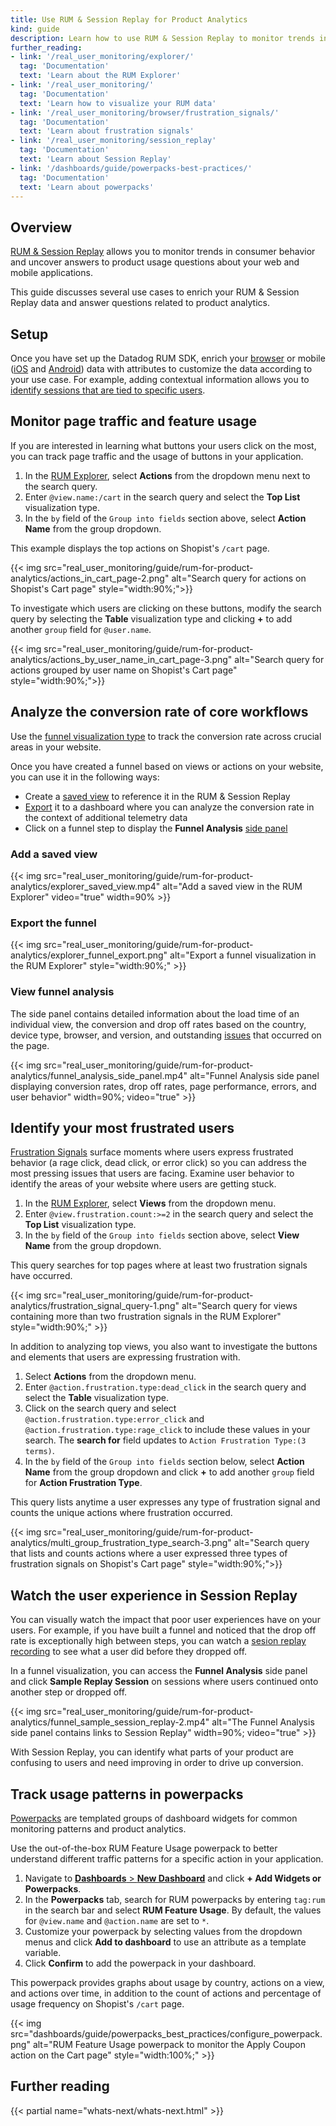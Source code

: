```yaml
---
title: Use RUM & Session Replay for Product Analytics
kind: guide
description: Learn how to use RUM & Session Replay to monitor trends in user behavior and feature adoption.
further_reading:
- link: '/real_user_monitoring/explorer/'
  tag: 'Documentation'
  text: 'Learn about the RUM Explorer'
- link: '/real_user_monitoring/'
  tag: 'Documentation'
  text: 'Learn how to visualize your RUM data'
- link: '/real_user_monitoring/browser/frustration_signals/'
  tag: 'Documentation'
  text: 'Learn about frustration signals'
- link: '/real_user_monitoring/session_replay'
  tag: 'Documentation'
  text: 'Learn about Session Replay'
- link: '/dashboards/guide/powerpacks-best-practices/'
  tag: 'Documentation'
  text: 'Learn about powerpacks'
---
```


## Overview

[RUM & Session Replay][1] allows you to monitor trends in consumer behavior and uncover answers to product usage questions about your web and mobile applications.

This guide discusses several use cases to enrich your RUM & Session Replay data and answer questions related to product analytics.

## Setup

Once you have set up the Datadog RUM SDK, enrich your [browser][2] or mobile ([iOS][3] and [Android][4]) data with attributes to customize the data according to your use case. For example, adding contextual information allows you to [identify sessions that are tied to specific users][4].

## Monitor page traffic and feature usage

If you are interested in learning what buttons your users click on the most, you can track page traffic and the usage of buttons in your application. 

1. In the [RUM Explorer][5], select **Actions** from the dropdown menu next to the search query. 
2. Enter `@view.name:/cart` in the search query and select the **Top List** visualization type.
3. In the `by` field of the `Group into fields` section above, select **Action Name** from the group dropdown.

This example displays the top actions on Shopist's `/cart` page.

{{< img src="real_user_monitoring/guide/rum-for-product-analytics/actions_in_cart_page-2.png" alt="Search query for actions on Shopist's Cart page" style="width:90%;">}}

To investigate which users are clicking on these buttons, modify the search query by selecting the **Table** visualization type and clicking **+** to add another `group` field for `@user.name`.

{{< img src="real_user_monitoring/guide/rum-for-product-analytics/actions_by_user_name_in_cart_page-3.png" alt="Search query for actions grouped by user name on Shopist's Cart page" style="width:90%;">}}

## Analyze the conversion rate of core workflows

Use the [funnel visualization type][6] to track the conversion rate across crucial areas in your website. 

Once you have created a funnel based on views or actions on your website, you can use it in the following ways:

* Create a [saved view][7] to reference it in the RUM & Session Replay
* [Export][8] it to a dashboard where you can analyze the conversion rate in the context of additional telemetry data
* Click on a funnel step to display the **Funnel Analysis** [side panel](#view-funnel-analysis)

### Add a saved view

{{< img src="real_user_monitoring/guide/rum-for-product-analytics/explorer_saved_view.mp4" alt="Add a saved view in the RUM Explorer" video="true" width=90% >}}

### Export the funnel

{{< img src="real_user_monitoring/guide/rum-for-product-analytics/explorer_funnel_export.png" alt="Export a funnel visualization in the RUM Explorer" style="width:90%;" >}}

### View funnel analysis

The side panel contains detailed information about the load time of an individual view, the conversion and drop off rates based on the country, device type, browser, and version, and outstanding [issues][9] that occurred on the page.

{{< img src="real_user_monitoring/guide/rum-for-product-analytics/funnel_analysis_side_panel.mp4" alt="Funnel Analysis side panel displaying conversion rates, drop off rates, page performance, errors, and user behavior" width=90%; video="true" >}}

## Identify your most frustrated users

[Frustration Signals][10] surface moments where users express frustrated behavior (a rage click, dead click, or error click) so you can address the most pressing issues that users are facing. Examine user behavior to identify the areas of your website where users are getting stuck. 

1. In the [RUM Explorer][5], select **Views** from the dropdown menu.
2. Enter `@view.frustration.count:>=2` in the search query and select the **Top List** visualization type.
3. In the `by` field of the `Group into fields` section above, select **View Name** from the group dropdown.

This query searches for top pages where at least two frustration signals have occurred.

{{< img src="real_user_monitoring/guide/rum-for-product-analytics/frustration_signal_query-1.png" alt="Search query for views containing more than two frustration signals in the RUM Explorer" style="width:90%;" >}}

In addition to analyzing top views, you also want to investigate the buttons and elements that users are expressing frustration with. 

1. Select **Actions** from the dropdown menu.
2. Enter `@action.frustration.type:dead_click` in the search query and select the **Table** visualization type.
3. Click on the search query and select `@action.frustration.type:error_click` and ``@action.frustration.type:rage_click`` to include these values in your search. The **search for** field updates to `Action Frustration Type:(3 terms)`.
4. In the `by` field of the `Group into fields` section below, select **Action Name** from the group dropdown and click **+** to add another `group` field for **Action Frustration Type**.

This query lists anytime a user expresses any type of frustration signal and counts the unique actions where frustration occurred.

{{< img src="real_user_monitoring/guide/rum-for-product-analytics/multi_group_frustration_type_search-3.png" alt="Search query that lists and counts actions where a user expressed three types of frustration signals on Shopist's Cart page" style="width:90%;">}}

## Watch the user experience in Session Replay

You can visually watch the impact that poor user experiences have on your users. For example, if you have built a funnel and noticed that the drop off rate is exceptionally high between steps, you can watch a [sesion replay recording][11] to see what a user did before they dropped off. 

In a funnel visualization, you can access the **Funnel Analysis** side panel and click **Sample Replay Session** on sessions where users continued onto another step or dropped off.

{{< img src="real_user_monitoring/guide/rum-for-product-analytics/funnel_sample_session_replay-2.mp4" alt="The Funnel Analysis side panel contains links to Session Replay" width=90%; video="true" >}}

With Session Replay, you can identify what parts of your product are confusing to users and need improving in order to drive up conversion. 

## Track usage patterns in powerpacks

[Powerpacks][12] are templated groups of dashboard widgets for common monitoring patterns and product analytics. 

Use the out-of-the-box RUM Feature Usage powerpack to better understand different traffic patterns for a specific action in your application.

1. Navigate to [**Dashboards** > **New Dashboard**][13] and click **+ Add Widgets or Powerpacks**. 
2. In the **Powerpacks** tab, search for RUM powerpacks by entering `tag:rum` in the search bar and select **RUM Feature Usage**. By default, the values for `@view.name` and `@action.name` are set to `*`. 
3. Customize your powerpack by selecting values from the dropdown menus and click **Add to dashboard** to use an attribute as a template variable.
4. Click **Confirm** to add the powerpack in your dashboard.

This powerpack provides graphs about usage by country, actions on a view, and actions over time, in addition to the count of actions and percentage of usage frequency on Shopist's `/cart` page.

{{< img src="dashboards/guide/powerpacks_best_practices/configure_powerpack.png" alt="RUM Feature Usage powerpack to monitor the Apply Coupon action on the Cart page" style="width:100%;" >}} 

## Further reading

{{< partial name="whats-next/whats-next.html" >}}

[1]: /real_user_monitoring/
[2]: /real_user_monitoring/browser/advanced_configuration/?tab=npm#enrich-and-control-rum-data
[3]: /real_user_monitoring/mobile_and_tv_monitoring/advanced_configuration/ios/?tab=swift#enrich-user-sessions
[4]: /real_user_monitoring/android/advanced_configuration/?tab=kotlin#enrich-user-sessions
[5]: https://app.datadoghq.com/rum/explorer
[6]: /real_user_monitoring/funnel_analysis/
[7]: /real_user_monitoring/explorer/saved_views/
[8]: /real_user_monitoring/explorer/export/
[9]: /real_user_monitoring/error_tracking/
[10]: /real_user_monitoring/browser/frustration_signals/
[11]: /real_user_monitoring/session_replay/
[12]: /dashboards/guide/powerpacks-best-practices/
[13]: https://app.datadoghq.com/dashboard/lists
